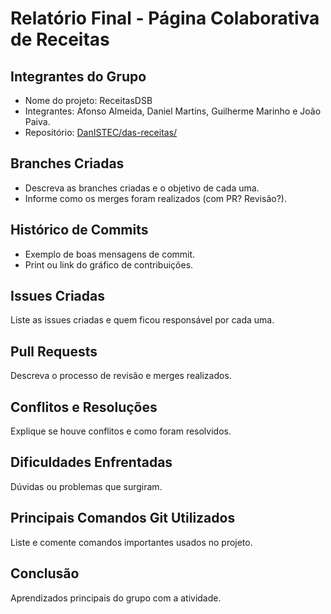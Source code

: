 # Relatório Final - Página Colaborativa de Receitas

## Integrantes do Grupo
- Nome do projeto: ReceitasDSB
- Integrantes: Afonso Almeida, Daniel Martins, Guilherme Marinho e João Paiva.
- Repositório: [DanISTEC/das-receitas/](https://github.com/DanISTEC/das-receitas/)

## Branches Criadas
- Descreva as branches criadas e o objetivo de cada uma.
- Informe como os merges foram realizados (com PR? Revisão?).

## Histórico de Commits
- Exemplo de boas mensagens de commit.
- Print ou link do gráfico de contribuições.

## Issues Criadas
Liste as issues criadas e quem ficou responsável por cada uma.

## Pull Requests
Descreva o processo de revisão e merges realizados.

## Conflitos e Resoluções
Explique se houve conflitos e como foram resolvidos.

## Dificuldades Enfrentadas
Dúvidas ou problemas que surgiram.

## Principais Comandos Git Utilizados
Liste e comente comandos importantes usados no projeto.

## Conclusão
Aprendizados principais do grupo com a atividade.
